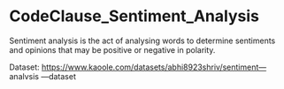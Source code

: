 # CodeClause_Sentiment_Analysis
Sentiment analysis is the act of analysing words to determine sentiments and opinions that may be positive or negative in polarity.


Dataset: https://www.kaoole.com/datasets/abhi8923shriv/sentiment— analvsis —dataset
